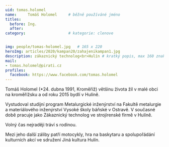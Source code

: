 ```yaml
---
uid: tomas.holomel
name:     Tomáš Holomel  	# běžně používáné jméno
titles:
  before: Ing.
  after:
category:                   # kategorie: clenove


img: people/tomas-holomel.jpg   # 165 x 220
heroImg: articles/2020/kampan20/zahajenikampan1.jpg
description: zákaznický technolog<br>Hulín # kratký popis, max 160 znaků
mail:
- tomas.holomel@pirati.cz
profiles:
  facebook: https://www.facebook.com/tomas.holomel
---
```


Tomáš Holomel (*24. dubna 1991, Kroměříž) většinu života žil v malé obci na kroměřížsku a od roku 2015 bydlí v Hulíně.

Vystudoval studijní program Metalurgické inženýrství na Fakultě metalurgie a materiálového inženýrství Vysoké školy báňské v Ostravě. V současné době pracuje jako Zákaznický technolog ve strojírenské firmě v Hulíně.

Volný čas nejraději tráví s rodinou.

Mezi jeho další záliby patří motocykly, hra na baskytaru a spolupořádání kulturních akcí ve sdružení Jiná kultura Hulín.
